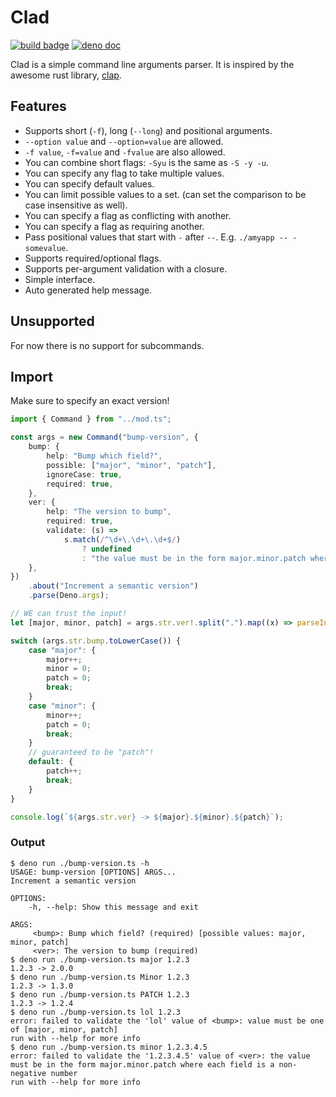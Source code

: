# Clad
[![build badge](https://github.com/insomnimus/clad/actions/workflows/main.yml/badge.svg?branch=main)](https://github.com/insomnimus/clad/actions/workflows/main.yml)
[![deno doc](https://doc.deno.land/badge.svg)](https://doc.deno.land/https://deno.land/x/clad/mod.ts)

Clad is a simple command line arguments parser. It is inspired by the awesome
rust library, [clap](https://github.com/clap-rs/clap).

## Features
- Supports short (`-f`), long (`--long`) and positional arguments.
- `--option value` and `--option=value` are allowed.
- `-f value`, `-f=value` and `-fvalue` are also allowed.
- You can combine short flags: `-Syu` is the same as `-S -y -u`.
- You can specify any flag to take multiple values.
- You can specify default values.
- You can limit possible values to a set. (can set the comparison to be case insensitive as well).
- You can specify a flag as conflicting with another.
- You can specify a flag as requiring another.
- Pass positional values that start with `-` after `--`. E.g.
  `./amyapp -- -somevalue`.
- Supports required/optional flags.
- Supports per-argument validation with a closure.
- Simple interface.
- Auto generated help message.

## Unsupported
For now there is no support for subcommands.

## Import
Make sure to specify an exact version!

```ts
import { Command } from "../mod.ts";

const args = new Command("bump-version", {
	bump: {
		help: "Bump which field?",
		possible: ["major", "minor", "patch"],
		ignoreCase: true,
		required: true,
	},
	ver: {
		help: "The version to bump",
		required: true,
		validate: (s) =>
			s.match(/^\d+\.\d+\.\d+$/)
				? undefined
				: "the value must be in the form major.minor.patch where each field is a non-negative number",
	},
})
	.about("Increment a semantic version")
	.parse(Deno.args);

// WE can trust the input!
let [major, minor, patch] = args.str.ver!.split(".").map((x) => parseInt(x));

switch (args.str.bump.toLowerCase()) {
	case "major": {
		major++;
		minor = 0;
		patch = 0;
		break;
	}
	case "minor": {
		minor++;
		patch = 0;
		break;
	}
	// guaranteed to be "patch"!
	default: {
		patch++;
		break;
	}
}

console.log(`${args.str.ver} -> ${major}.${minor}.${patch}`);
```

### Output
```output
$ deno run ./bump-version.ts -h
USAGE: bump-version [OPTIONS] ARGS...
Increment a semantic version

OPTIONS:
    -h, --help: Show this message and exit

ARGS:
     <bump>: Bump which field? (required) [possible values: major, minor, patch]
     <ver>: The version to bump (required)
$ deno run ./bump-version.ts major 1.2.3
1.2.3 -> 2.0.0
$ deno run ./bump-version.ts Minor 1.2.3
1.2.3 -> 1.3.0
$ deno run ./bump-version.ts PATCH 1.2.3
1.2.3 -> 1.2.4
$ deno run ./bump-version.ts lol 1.2.3
error: failed to validate the 'lol' value of <bump>: value must be one of [major, minor, patch]
run with --help for more info
$ deno run ./bump-version.ts minor 1.2.3.4.5
error: failed to validate the '1.2.3.4.5' value of <ver>: the value must be in the form major.minor.patch where each field is a non-negative number
run with --help for more info
```

